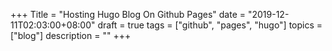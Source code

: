 +++
Title = "Hosting Hugo Blog On Github Pages"
date = "2019-12-11T02:03:00+08:00"
draft = true
tags = ["github", "pages", "hugo"]
topics = ["blog"]
description = ""
+++
